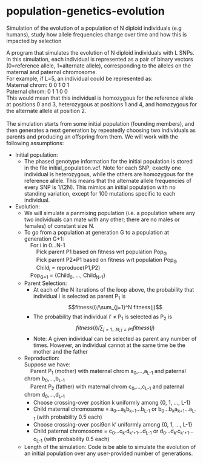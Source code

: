# population-genetics-evolution
Simulation of the evolution of a population of N diploid individuals (e.g  humans), study how allele frequencies change over time and how this is impacted by selection

A program that simulates the evolution of N diploid individuals with L SNPs.\
In this simulation, each individual is represented as a pair of 
binary vectors (0=reference allele, 1=alternate allele), corresponding to the alleles on 
the maternal and paternal chromosome.\
For example, if L=5, an individual could be represented as:\
Maternal chrom: 0 0 1 0 1\
Paternal chrom: 0 1 1 0 0\
This would mean that this individual is homozygous for the reference allele at 
positions 0 and 3, heterozygous at positions 1 and 4, and homozygous for the 
alternate allele at position 2.\
\
The simulation starts from some initial population (founding members), and then 
generates a next generation by repeatedly choosing two individuals as parents and 
producing an offspring from them. We will work with the following assumptions:
- Initial population:
    - The phased genotype information for the initial population is stored in 
the file initial_population.vcf. Note for each SNP, exactly one individual is 
heterozygous, while the others are homozygous for the reference allele. 
This means that the alternate allele frequencies of every SNP is 1/(2N). This mimics an initial population with no standing variation, except for 100 mutations specific to each individual.
- Evolution:
    - We will simulate a panmixing population (i.e. a population where any two 
individuals can mate with any other; there are no males or females) of 
constant size N.
    - To go from a population at generation G to a population at generation 
G+1:\
        &nbsp;&nbsp;&nbsp;&nbsp;For i in 0…N-1\
          &nbsp;&nbsp;&nbsp;&nbsp;&nbsp;&nbsp;&nbsp;&nbsp;Pick parent P1 based on fitness wrt population Pop<sub>G</sub>\
          &nbsp;&nbsp;&nbsp;&nbsp;&nbsp;&nbsp;&nbsp;&nbsp;Pick parent P2≠P1 based on fitness wrt population Pop<sub>G</sub>\
          &nbsp;&nbsp;&nbsp;&nbsp;&nbsp;&nbsp;&nbsp;&nbsp;Child<sub>i</sub> = reproduce(P1,P2)\
       &nbsp;&nbsp;&nbsp;&nbsp;Pop<sub>G+1</sub> = {Child<sub>0</sub>, …, Child<sub>N-1</sub>}
    - Parent Selection:
        - At each of the N iterations of the loop above, the probability that 
individual i is selected as parent P<sub>1</sub> is  $$fitness(i)/\sum_{j=1}^N fitness(j)$$
        - The probability that individual i′ ≠ P<sub>1</sub> is selected as P<sub>2</sub> is  $$fitness(i)/\sum_{j=1...N;j≠P1} fitness(j)$$
        - Note: A given individual can be selected as parent any number of times. However, an individual cannot at the same time be the mother and the father
    - Reproduction:\
       Suppose we have:\
       &nbsp;&nbsp;&nbsp;&nbsp;Parent P<sub>1</sub> (mother) with maternal chrom a<sub>0</sub>,…,a<sub>L-1</sub> and paternal chrom b<sub>0</sub>,…,b<sub>L-1</sub>\
      &nbsp;&nbsp;&nbsp;&nbsp;Parent P<sub>2</sub> (father) with maternal chrom c<sub>0</sub>,…,c<sub>L-1</sub> and paternal chrom d<sub>0</sub>,…,d<sub>L-1</sub>
      - Choose crossing-over position k uniformly among {0, 1, …, L-1}
      - Child maternal chromosome = a<sub>0</sub>…a<sub>k</sub>b<sub>k+1</sub>…b<sub>L-1</sub> or b<sub>0</sub>…b<sub>k</sub>a<sub>k+1</sub>…a<sub>L-1</sub> (with probability 0.5 each)
      - Choose crossing-over posi9on k’ uniformly among {0, 1, …, L-1}
      -  Child paternal chromosome = c<sub>0</sub>…c<sub>k'</sub>d<sub>k'+1</sub>…d<sub>L-1</sub> or d<sub>0</sub>…d<sub>k'</sub>c<sub>k'+1</sub>…c<sub>L-1</sub> (with probability 0.5 each)
    - Length of the simulation: Code is be able to simulate the 
evolution of an initial population over any user-provided number of 
generations.
